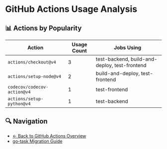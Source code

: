 # GitHub Actions Usage Analysis

## 📊 Actions by Popularity

| Action | Usage Count | Jobs Using |
|--------|-------------|------------|
| `actions/checkout@v4` | 3 | test-backend, build-and-deploy, test-frontend |
| `actions/setup-node@v4` | 2 | build-and-deploy, test-frontend |
| `codecov/codecov-action@v4` | 1 | test-frontend |
| `actions/setup-python@v4` | 1 | test-backend |

## 🔍 Navigation

- [← Back to GitHub Actions Overview](../README.md)
- [go-task Migration Guide](go-task-migration.md)
